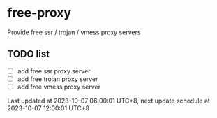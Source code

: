 
# free-proxy
Provide free ssr / trojan / vmess proxy servers


## TODO list
- [ ] add free ssr proxy server
- [ ] add free trojan proxy server
- [ ] add free vmess proxy server

Last updated at 2023-10-07 06:00:01 UTC+8, next update schedule at 2023-10-07 12:00:01 UTC+8

